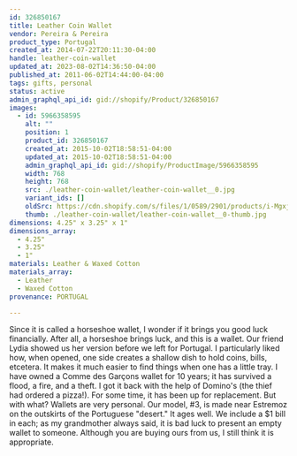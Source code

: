 ```yaml
---
id: 326850167
title: Leather Coin Wallet
vendor: Pereira & Pereira
product_type: Portugal
created_at: 2014-07-22T20:11:30-04:00
handle: leather-coin-wallet
updated_at: 2023-08-02T14:36:50-04:00
published_at: 2011-06-02T14:44:00-04:00
tags: gifts, personal
status: active
admin_graphql_api_id: gid://shopify/Product/326850167
images:
  - id: 5966358595
    alt: ""
    position: 1
    product_id: 326850167
    created_at: 2015-10-02T18:58:51-04:00
    updated_at: 2015-10-02T18:58:51-04:00
    admin_graphql_api_id: gid://shopify/ProductImage/5966358595
    width: 768
    height: 768
    src: ./leather-coin-wallet/leather-coin-wallet__0.jpg
    variant_ids: []
    oldSrc: https://cdn.shopify.com/s/files/1/0589/2901/products/i-MgxjGHf-XL.jpg?v=1443826731
    thumb: ./leather-coin-wallet/leather-coin-wallet__0-thumb.jpg
dimensions: 4.25" x 3.25" x 1"
dimensions_array:
  - 4.25"
  - 3.25"
  - 1"
materials: Leather & Waxed Cotton
materials_array:
  - Leather
  - Waxed Cotton
provenance: PORTUGAL

---
```


Since it is called a horseshoe wallet, I wonder if it brings you good luck financially. After all, a horseshoe brings luck, and this is a wallet. Our friend Lydia showed us her version before we left for Portugal. I particularly liked how, when opened, one side creates a shallow dish to hold coins, bills, etcetera. It makes it much easier to find things when one has a little tray. I have owned a Comme des Garçons wallet for 10 years; it has survived a flood, a fire, and a theft. I got it back with the help of Domino's (the thief had ordered a pizza!). For some time, it has been up for replacement. But with what? Wallets are very personal. Our model, #3, is made near Estremoz on the outskirts of the Portuguese "desert." It ages well. We include a $1 bill in each; as my grandmother always said, it is bad luck to present an empty wallet to someone. Although you are buying ours from us, I still think it is appropriate.